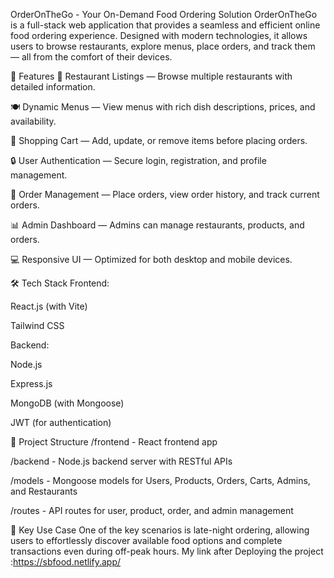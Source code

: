 OrderOnTheGo - Your On-Demand Food Ordering Solution
OrderOnTheGo is a full-stack web application that provides a seamless and efficient online food ordering experience. Designed with modern technologies, it allows users to browse restaurants, explore menus, place orders, and track them — all from the comfort of their devices.

🌟 Features
🏪 Restaurant Listings — Browse multiple restaurants with detailed information.

🍽 Dynamic Menus — View menus with rich dish descriptions, prices, and availability.

🛒 Shopping Cart — Add, update, or remove items before placing orders.

🔒 User Authentication — Secure login, registration, and profile management.

🧾 Order Management — Place orders, view order history, and track current orders.

📊 Admin Dashboard — Admins can manage restaurants, products, and orders.

💻 Responsive UI — Optimized for both desktop and mobile devices.

🛠 Tech Stack
Frontend:

React.js (with Vite)

Tailwind CSS

Backend:

Node.js

Express.js

MongoDB (with Mongoose)

JWT (for authentication)

🔗 Project Structure
/frontend - React frontend app

/backend - Node.js backend server with RESTful APIs

/models - Mongoose models for Users, Products, Orders, Carts, Admins, and Restaurants

/routes - API routes for user, product, order, and admin management

🚀 Key Use Case
One of the key scenarios is late-night ordering, allowing users to effortlessly discover available food options and complete transactions even during off-peak hours.
My link after Deploying the project :https://sbfood.netlify.app/
